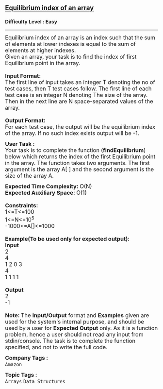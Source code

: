 <h2><a href="https://practice.geeksforgeeks.org/problems/equilibrium-index-of-an-array/1">Equilibrium index of an array</a></h2><h3>Difficulty Level : Easy</h3><hr><div class="problems_problem_content__Xm_eO"><p><span style="font-size:18px">Equilibrium index of an array is an index such that the sum of elements at lower indexes is equal to the sum of elements at higher indexes.<br>
Given an array, your task is to find the index of first Equilibrium point in the array.<br>
<br>
<strong>Input Format:</strong><br>
The first line of input takes an integer T denoting the no of test cases, then T test cases follow. The first line of each test case is an integer N denoting The size of the array. Then in the next line are N space-separated values of the array.&nbsp;<br>
<br>
<strong>Output Format:</strong><br>
For each test case,&nbsp;the output will be the equilibrium index of the array. If no such index exists output will be -1.</span></p>

<p><span style="font-size:18px"><strong>User Task :</strong><br>
Your task is to complete the function (<strong>findEquilibrium</strong>) below which returns the index of the first Equilibrium point in the array. The function takes two arguments. The first argument is the array A[ ] and the second argument is the size of the array A.</span></p>

<p><span style="font-size:18px"><strong>Expected Time Complexity:&nbsp;</strong>O(N)<br>
<strong>Expected Auxiliary Space:&nbsp;</strong>O(1)<br>
<br>
<strong>Constraints:</strong><br>
1&lt;=T&lt;=100<br>
1&lt;=N&lt;=10<sup>5</sup><br>
-1000&lt;=A[]&lt;=1000<br>
<br>
<strong>Example(To be used only for expected output):<br>
Input</strong><br>
2<br>
4<br>
1 2 0 3<br>
4<br>
1 1 1 1<br>
<br>
<strong>Output</strong><br>
2<br>
-1<br>
<br>
<strong>Note:&nbsp;</strong>The <strong>Input/Output</strong> format and <strong>Examples</strong> given are used for the system's internal purpose, and should be used by a user for <strong>Expected Output</strong> only. As it is a function problem, hence a user should not read any input from stdin/console. The task is to complete the function specified, and not to write the full code.</span></p>
</div><p><span style=font-size:18px><strong>Company Tags : </strong><br><code>Amazon</code>&nbsp;<br><p><span style=font-size:18px><strong>Topic Tags : </strong><br><code>Arrays</code>&nbsp;<code>Data Structures</code>&nbsp;